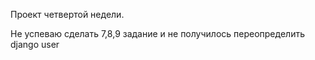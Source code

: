 Проект четвертой недели.

Не успеваю сделать 7,8,9 задание и не получилось переопределить django user